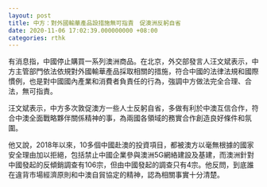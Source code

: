 ```yaml
---
layout: post
title: 中方：對外國輸華產品設措施無可指責　促澳洲反躬自省
date: 2020-11-06 17:02:39.000000000 +08:00
categories: rthk
---
```


有消息指，中國停止購買一系列澳洲商品。在北京，外交部發言人汪文斌表示，中方主管部門依法依規對外國輸華產品採取相關的措施，符合中國的法律法規和國際慣例，也是對中國國內產業和消費者負責任的行為，強調中方做法完全合理、合法，無可指責。

汪文斌表示，中方多次敦促澳方一些人士反躬自省，多做有利於中澳互信合作，符合中澳全面戰略夥伴關係精神的事，為兩國各領域的務實合作創造良好條件和氛圍。

他又說，2018年以來，10多個中國赴澳的投資項目，都被澳方以毫無根據的國家安全理由加以拒絕，包括禁止中國企業參與澳洲5G網絡建設及基建，而澳洲針對中國發起的反傾銷調查有106宗，但由中國發起的調查只有4宗。他反問，到底誰在違背市場經濟原則和中澳自貿協定的精神，認為相關事實十分清楚。
